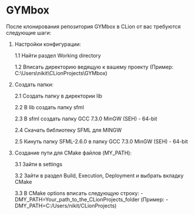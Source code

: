 # GYMbox
После клонирования репозитория GYMbox в CLion от вас требуются следующие шаги:

  1. Настройки конфигурации:
     
     1.1 Найти раздел Working directory
     
     1.2 Вписать директорию ведящую к вашему проекту (Пример: C:\Users\nikit\CLionProjects\GYMbox)
  2. Создать папки:
     
     2.1 Создать папку в директории lib
     
     2.2 В lib создать папку sfml
     
     2.3 В sfml создать папку GCC 7.3.0 MinGW (SEH) - 64-bit
     
     2.4 Скачать библиотеку SFML для MINGW
     
     2.5 Кинуть папку SFML-2.6.0 в папку GCC 7.3.0 MinGW (SEH) - 64-bit
     
  3. Создание пути для CMake файлов (MY_PATH):
     
     3.1  Зайти в settings
     
     3.2 Зайти в раздел Build, Execution, Deployment и выбрать вкладку CMake
     
     3.3 В CMake options вписать следующую строку: -DMY_PATH=Your_path_to_the_CLionProjects_folder (Пример: -DMY_PATH=C:/Users/nikit/CLionProjects)
